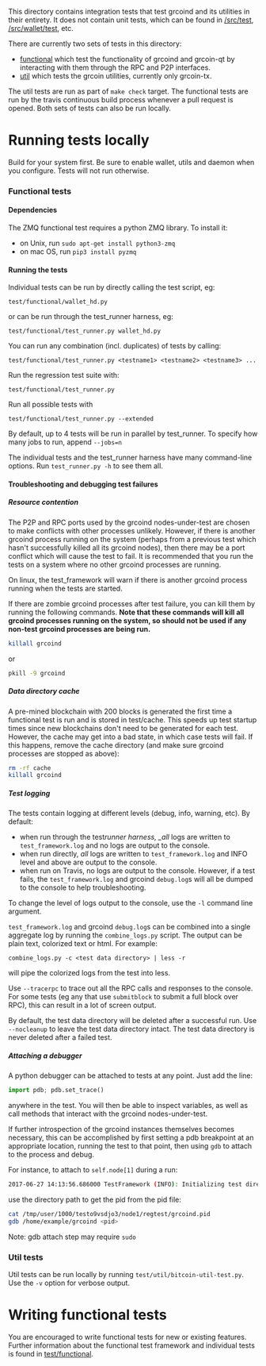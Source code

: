 This directory contains integration tests that test grcoind and its
utilities in their entirety. It does not contain unit tests, which
can be found in [/src/test](/src/test), [/src/wallet/test](/src/wallet/test),
etc.

There are currently two sets of tests in this directory:

-   [functional](/test/functional) which test the functionality of
    grcoind and grcoin-qt by interacting with them through the RPC and P2P
    interfaces.
-   [util](test/util) which tests the grcoin utilities, currently only
    grcoin-tx.

The util tests are run as part of `make check` target. The functional
tests are run by the travis continuous build process whenever a pull
request is opened. Both sets of tests can also be run locally.

# Running tests locally

Build for your system first. Be sure to enable wallet, utils and daemon when you configure. Tests will not run otherwise.

### Functional tests

#### Dependencies

The ZMQ functional test requires a python ZMQ library. To install it:

-   on Unix, run `sudo apt-get install python3-zmq`
-   on mac OS, run `pip3 install pyzmq`

#### Running the tests

Individual tests can be run by directly calling the test script, eg:

```
test/functional/wallet_hd.py
```

or can be run through the test_runner harness, eg:

```
test/functional/test_runner.py wallet_hd.py
```

You can run any combination (incl. duplicates) of tests by calling:

```
test/functional/test_runner.py <testname1> <testname2> <testname3> ...
```

Run the regression test suite with:

```
test/functional/test_runner.py
```

Run all possible tests with

```
test/functional/test_runner.py --extended
```

By default, up to 4 tests will be run in parallel by test_runner. To specify
how many jobs to run, append `--jobs=n`

The individual tests and the test_runner harness have many command-line
options. Run `test_runner.py -h` to see them all.

#### Troubleshooting and debugging test failures

##### Resource contention

The P2P and RPC ports used by the grcoind nodes-under-test are chosen to make
conflicts with other processes unlikely. However, if there is another grcoind
process running on the system (perhaps from a previous test which hasn't successfully
killed all its grcoind nodes), then there may be a port conflict which will
cause the test to fail. It is recommended that you run the tests on a system
where no other grcoind processes are running.

On linux, the test_framework will warn if there is another
grcoind process running when the tests are started.

If there are zombie grcoind processes after test failure, you can kill them
by running the following commands. **Note that these commands will kill all
grcoind processes running on the system, so should not be used if any non-test
grcoind processes are being run.**

```bash
killall grcoind
```

or

```bash
pkill -9 grcoind
```

##### Data directory cache

A pre-mined blockchain with 200 blocks is generated the first time a
functional test is run and is stored in test/cache. This speeds up
test startup times since new blockchains don't need to be generated for
each test. However, the cache may get into a bad state, in which case
tests will fail. If this happens, remove the cache directory (and make
sure grcoind processes are stopped as above):

```bash
rm -rf cache
killall grcoind
```

##### Test logging

The tests contain logging at different levels (debug, info, warning, etc). By
default:

-   when run through the test*runner harness, \_all* logs are written to
    `test_framework.log` and no logs are output to the console.
-   when run directly, _all_ logs are written to `test_framework.log` and INFO
    level and above are output to the console.
-   when run on Travis, no logs are output to the console. However, if a test
    fails, the `test_framework.log` and grcoind `debug.log`s will all be dumped
    to the console to help troubleshooting.

To change the level of logs output to the console, use the `-l` command line
argument.

`test_framework.log` and grcoind `debug.log`s can be combined into a single
aggregate log by running the `combine_logs.py` script. The output can be plain
text, colorized text or html. For example:

```
combine_logs.py -c <test data directory> | less -r
```

will pipe the colorized logs from the test into less.

Use `--tracerpc` to trace out all the RPC calls and responses to the console. For
some tests (eg any that use `submitblock` to submit a full block over RPC),
this can result in a lot of screen output.

By default, the test data directory will be deleted after a successful run.
Use `--nocleanup` to leave the test data directory intact. The test data
directory is never deleted after a failed test.

##### Attaching a debugger

A python debugger can be attached to tests at any point. Just add the line:

```py
import pdb; pdb.set_trace()
```

anywhere in the test. You will then be able to inspect variables, as well as
call methods that interact with the grcoind nodes-under-test.

If further introspection of the grcoind instances themselves becomes
necessary, this can be accomplished by first setting a pdb breakpoint
at an appropriate location, running the test to that point, then using
`gdb` to attach to the process and debug.

For instance, to attach to `self.node[1]` during a run:

```bash
2017-06-27 14:13:56.686000 TestFramework (INFO): Initializing test directory /tmp/user/1000/testo9vsdjo3
```

use the directory path to get the pid from the pid file:

```bash
cat /tmp/user/1000/testo9vsdjo3/node1/regtest/grcoind.pid
gdb /home/example/grcoind <pid>
```

Note: gdb attach step may require `sudo`

### Util tests

Util tests can be run locally by running `test/util/bitcoin-util-test.py`.
Use the `-v` option for verbose output.

# Writing functional tests

You are encouraged to write functional tests for new or existing features.
Further information about the functional test framework and individual
tests is found in [test/functional](/test/functional).

